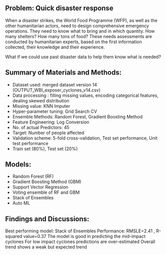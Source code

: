 ## Problem: Quick disaster response
When a disaster strikes, the World Food Programme (WFP), as well as the other humanitarian actors, need to design comprehensive emergency operations. They need to know what to bring and in which quantity. How many shelters? How many tons of food? These needs assessments are conducted by humanitarian experts, based on the first information collected, their knowledge and their experience.

What if we could use past disaster data to help them know what is needed?

## Summary of Materials and Methods:
* Dataset used: merged dataset version 14 (OUTPUT_WBI_exposer_cyclones_v14.csv)
* Data processing : filling missing values, encoding categorical features, dealing skewed distribution
* Missing value: KNN Imputer
* Hyper-parameter tuning: Grid Search CV
* Ensemble Methods: Random Forest, Gradient Boosting Method
* Feature Engineering: Log Conversion
* No. of actual Predictors: 45
* Target: Number of people affected
* Validation scheme: 5-fold cross-validation, Test set performance, Unit test performance
* Train set (80%), Test set (20%)

## Models:
* Random Forest (RF)
* Gradient Boosting Method (GBM)
* Support Vector Regression
* Voting ensemble of RF and GBM
* Stack of Ensembles
* Auto ML
## Findings and Discussions:
Best performing model: Stack of Ensembles
Performance: RMSLE=2.41 , R-squared value=0.37
The model is good in predicting the mid-impact cyclones
For low impact cyclones predictions are over-estimated
Overall trend shows a weak but expected trend
